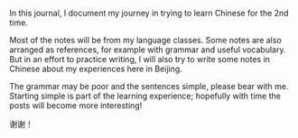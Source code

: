 
In this journal, I document my journey in trying to learn Chinese for the 2nd time.

Most of the notes will be from my language classes. Some notes are also arranged as references, for example with grammar and useful vocabulary. But in an effort to practice writing, I will also try to write some notes in Chinese about my experiences here in Beijing.

The grammar may be poor and the sentences simple, please bear with me. Starting simple is part of the learning experience; hopefully with time the posts will become more interesting!

谢谢！
